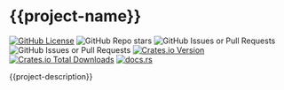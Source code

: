 # {{project-name}}

[![GitHub License](https://img.shields.io/github/license/{{username}}/{{project-name}}?logo=opensourceinitiative)](https://github.com/{{username}}/{{project-name}}/blob/main/LICENSE)
![GitHub Repo stars](https://img.shields.io/github/stars/{{username}}/{{project-name}}?style=flat)
![GitHub Issues or Pull Requests](https://img.shields.io/github/issues/{{username}}/{{project-name}})
![GitHub Issues or Pull Requests](https://img.shields.io/github/issues-pr/{{username}}/{{project-name}})
[![Crates.io Version](https://img.shields.io/crates/v/{{project-name}}?logo=rust)](https://crates.io/crates/{{project-name}})
[![Crates.io Total Downloads](https://img.shields.io/crates/d/{{project-name}}?logo=rust)](https://crates.io/crates/{{project-name}})
[![docs.rs](https://img.shields.io/docsrs/{{project-name}}?logo=rust)](https://docs.rs/{{project-name}})

{{project-description}}
